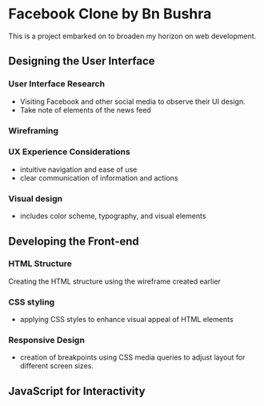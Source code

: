 # Facebook Clone by Bn Bushra

This is a project embarked on to broaden my horizon on web development.

## Designing the User Interface

### User Interface Research

- Visiting Facebook and other social media to observe their UI design.
- Take note of elements of the news feed

### Wireframing

### UX Experience Considerations

- intuitive navigation and ease of use
- clear communication of information and actions

### Visual design

- includes color scheme, typography, and visual elements

## Developing the Front-end

### HTML Structure

Creating the HTML structure using the wireframe created earlier

### CSS styling

- applying CSS styles to enhance visual appeal of HTML elements

### Responsive Design

- creation of breakpoints using CSS media queries to adjust layout for different
  screen sizes.

## JavaScript for Interactivity
 